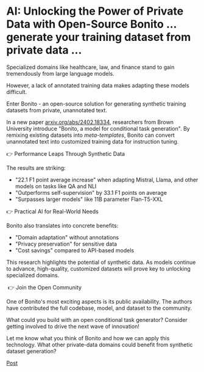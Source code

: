 # AI: Unlocking the Power of Private Data with Open-Source Bonito ... generate your training dataset from private data ...  
  
Specialized domains like healthcare, law, and finance stand to gain tremendously from large language models.  
  
However, a lack of annotated training data makes adapting these models difficult.  
  
Enter Bonito - an open-source solution for generating synthetic training datasets from private, unannotated text.  
  
In a new paper [arxiv.org/abs/2402.18334](http://arxiv.org/abs/2402.18334), researchers from Brown University introduce "Bonito, a model for conditional task generation". By remixing existing datasets into *meta-templates*, Bonito can convert unannotated text into customized training data for instruction tuning.  
  
👉 Performance Leaps Through Synthetic Data  
  
The results are striking:  
  
- "22.1 F1 point average increase" when adapting Mistral, Llama, and other models on tasks like QA and NLI  
- "Outperforms self-supervision" by 33.1 F1 points on average  
- "Surpasses larger models" like 11B parameter Flan-T5-XXL  
  
👉 Practical AI for Real-World Needs   
  
Bonito also translates into concrete benefits:  
  
- "Domain adaptation" without annotations  
- "Privacy preservation" for sensitive data  
- "Cost savings" compared to API-based models  
  
This research highlights the potential of synthetic data. As models continue to advance, high-quality, customized datasets will prove key to unlocking specialized domains.  
  
 👉 Join the Open Community  
  
One of Bonito's most exciting aspects is its public availability. The authors have contributed the full codebase, model, and dataset to the community.  
  
What could you build with an open conditional task generator? Consider getting involved to drive the next wave of innovation!  
  
Let me know what you think of Bonito and how we can apply this technology. What other private-data domains could benefit from synthetic dataset generation?

[Post](https://www.linkedin.com/feed/update/urn:li:activity:7169517560147750912/)
